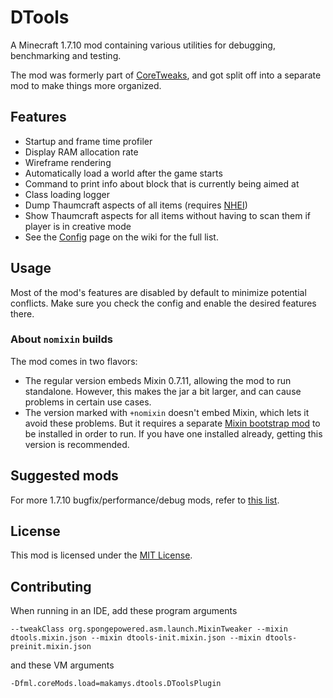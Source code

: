 # DTools

A Minecraft 1.7.10 mod containing various utilities for debugging, benchmarking and testing.

The mod was formerly part of [CoreTweaks](https://github.com/makamys/CoreTweaks), and got split off into a separate mod to make things more organized.

## Features

* Startup and frame time profiler
* Display RAM allocation rate
* Wireframe rendering
* Automatically load a world after the game starts 
* Command to print info about block that is currently being aimed at
* Class loading logger
* Dump Thaumcraft aspects of all items (requires [NHEI](https://github.com/GTNewHorizons/NotEnoughItems))
* Show Thaumcraft aspects for all items without having to scan them if player is in creative mode
* See the [Config](https://github.com/makamys/DTools/wiki/Config) page on the wiki for the full list.

## Usage

Most of the mod's features are disabled by default to minimize potential conflicts. Make sure you check the config and enable the desired features there.

### About `nomixin` builds

The mod comes in two flavors:
* The regular version embeds Mixin 0.7.11, allowing the mod to run standalone. However, this makes the jar a bit larger, and can cause problems in certain use cases.
* The version marked with `+nomixin` doesn't embed Mixin, which lets it avoid these problems. But it requires a separate [Mixin bootstrap mod](https://gist.github.com/makamys/7cb74cd71d93a4332d2891db2624e17c#mixin-bootstrap-mods) to be installed in order to run. If you have one installed already, getting this version is recommended.

## Suggested mods

For more 1.7.10 bugfix/performance/debug mods, refer to [this list](https://gist.github.com/makamys/7cb74cd71d93a4332d2891db2624e17c).

## License

This mod is licensed under the [MIT License](LICENSE).

## Contributing

When running in an IDE, add these program arguments
```
--tweakClass org.spongepowered.asm.launch.MixinTweaker --mixin dtools.mixin.json --mixin dtools-init.mixin.json --mixin dtools-preinit.mixin.json
```
and these VM arguments
```
-Dfml.coreMods.load=makamys.dtools.DToolsPlugin
```
